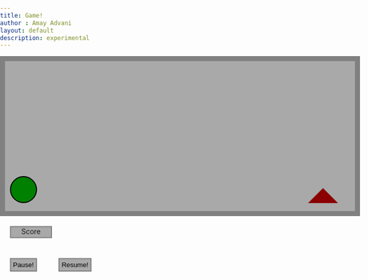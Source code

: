 ```yaml
---
title: Game!
author : Amay Advani
layout: default
description: experimental
---
```


<html>
  <head>
    <title>Game</title>
    <style>
      body {
        padding: 0;
        margin: 0;
      }
      .game {
        width: 700px;
        height: 300px;
        border: 10px solid grey;
        background-color: darkgrey;
        float: middle;
      }
      .chara {
        width: 50px;
        height: 50px;
        background-color: green;
        border-radius: 50%;
        display: incline-block;
        position: relative;
        top: 220px;
        margin: 10px;
        border: 2px solid black;
      }
      .animate {
        animation: jump 1000ms;
      }
      @keyframes jump {
        0% {
          top: 220px;
        }
        50% {
          top: 150px;
        }
        100% {
          top: 220px;
        }
      }
      @keyframes obstacle {
        0% {
          left: 610px;
        }
        100% {
          left: -30px;
        }
      }
      @keyframes obstacle2 {
        0% {
          left: 610px;
        }
        100% {
          left: -20px;
        }
      }
      .obstacle {
        border-left: 30px solid transparent;
        border-right: 30px solid transparent;
        border-bottom: 30px solid darkred;
        border-top: 30px solid transparent;
        display: inline-block;
        position: relative;
        top: 130px;
        left: 610px;
        margin: 10px;
      }
      .obstacle-animate {
        animation: obstacle 1500ms infinite linear;
      }
      .obstacle2 {
        width: 30px;
        height: 70px;
        position: relative;
        top: 130px;
        left: 610px;
        margin: 10px;
        animation: obstacle2 2000ms infinite linear;
        display: inline-block;
      }
      .hidden {
        display: none;
      }
      .score {
        width: 80px;
        height: 20px;
        background-color: darkgrey;
        border: 2px solid grey;
        margin: 20px;
        text-align: center;
      }
      .button {
        background-color: darkgrey !important;
        border: 2px solid grey;
        margin: 20px;
        text-align: center;
        padding: 4px;
      }
    </style>
  </head>
  <body id="body">
    <div class="game" id="game">
      <div class="chara" id="chara"></div>
      <div class="obstacle obstacle-animate" id="obstacle"></div>
      <div class="obstacle2 obstacle-animate" id="obstacle2"></div>
    </div>
    <div class="score" id="score">Score</div>
    <button onclick="pause()" class="button" id="pause">Pause!</button>
    <button onclick="resume()" class="button" id="resume">Resume!</button>
  </body>
  <script>
    document.getElementById("body").onkeydown = function (e) {
      if (e.code === "Space") jump();
      return;
    };
    var chara = document.getElementById("chara");
    var obstacle = document.getElementById("obstacle");
    var obstacle2 = document.getElementById("obstacle2");
    var score = 0;

    function jump(e) {
      console.log(e);
      score = score + 1;
      document.getElementById("score").innerHTML = "Score: " + score;
      chara.classList.add("animate");
      setTimeout(function () {
        chara.classList.remove("animate");
      }, 1000);
    }
    function check() {
      if (
        parseInt(getComputedStyle(chara).top) > 200 &&
        parseInt(getComputedStyle(obstacle).left) < 50
      ) {
        alert("You lose, loser!");
        score = 0;
        document.getElementById("score").innerHTML = "score: " + score;
      }
    }
    setInterval(check, 100);

    function pause() {
      obstacle.classList.remove("obstacle-animate");
    }
    function resume() {
      obstacle.classList.add("obstacle-animate");
    }
    if (score % 2 !== 0) {
      
    }
  </script>
</html>
